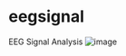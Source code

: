 # eegsignal
EEG Signal Analysis
![image](https://user-images.githubusercontent.com/65511212/217614286-90e04583-cb1c-4a85-beca-6723a5743fc8.png)
